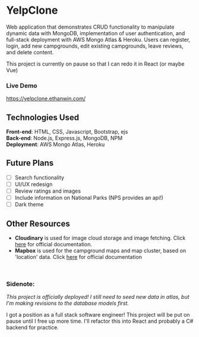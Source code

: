 # YelpClone
 Web application that demonstrates CRUD functionality to manipulate dynamic data with MongoDB, implementation of user authentication, and full-stack deployment with  AWS Mongo Atlas & Heroku. Users can register, login, add new campgrounds, edit existing campgrounds, leave reviews, and delete content. 

 This project is currently on pause so that I can redo it in React (or maybe Vue)

### Live Demo
https://yelpclone.ethanwin.com/

## Technologies Used
**Front-end**:  HTML, CSS, Javascript, Bootstrap, ejs\
**Back-end**:  Node.js, Express.js, MongoDB, NPM\
**Deployment**:  AWS Mongo Atlas, Heroku

## Future Plans
- [ ] Search functionality
- [ ] UI/UX redesign
- [ ] Review ratings and images
- [ ] Include information on National Parks (NPS provides an api!)
- [ ] Dark theme

## Other Resources
- **Cloudinary** is used for image cloud storage and image fetching. Click [here](https://cloudinary.com/documentation) for official documentation. 
- **Mapbox** is used for the campground maps and map cluster, based on 'location' data. Click [here](https://docs.mapbox.com/mapbox-gl-js/api/) for official documentation

&nbsp;
### **Sidenote**:
*This project is officially deployed! I still need to seed new data in atlas, but I'm making revisions to the database models first.*  

I got a position as a full stack software engineer! This project will be put on pause until I free up more time. I'll refactor this into React and probably a C# backend for practice. 

<!-- 
Purpose 
Features
-->
